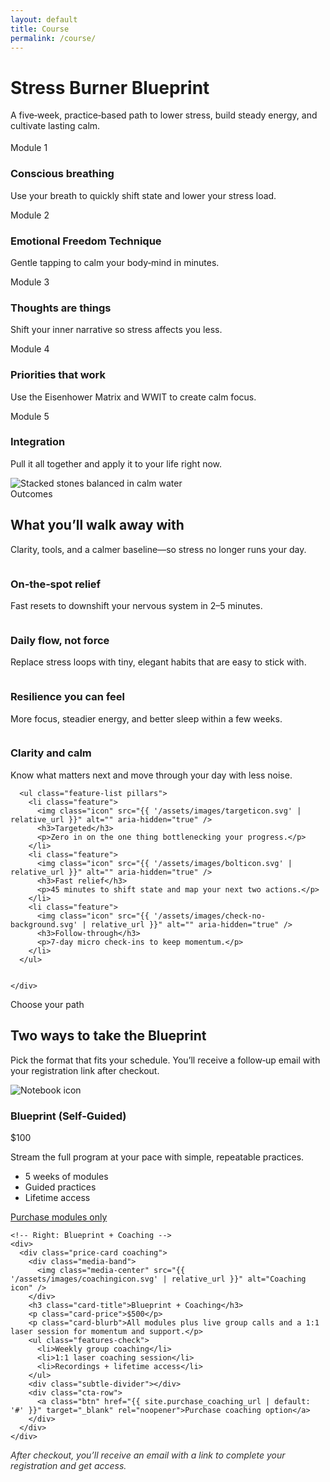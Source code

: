 ```yaml
---
layout: default
title: Course
permalink: /course/
---
```


<!-- Title + Modules up front with side-by-side image on desktop -->
<div class="container section">
  <div class="split">
    <div>
      <div class="section-intro align-left" style="margin:0 0 18px 0">
        <h1 class="course-title">Stress Burner Blueprint</h1>
  <p class="course-kicker small">A five‑week, practice‑based path to lower stress, build steady energy, and cultivate lasting calm.</p>
      </div>
      <div class="module-flow">
    <!-- Step 1 -->
    <div class="step">
      <div class="badge" aria-hidden="true">
        <img src="{{ '/assets/images/module1icon.svg' | relative_url }}" alt="" />
      </div>
      <span class="step-num">Module 1</span>
  <h3>Conscious breathing</h3>
  <p>Use your breath to quickly shift state and lower your stress load.</p>
    </div>
    <!-- Step 2 -->
    <div class="step">
      <div class="badge" aria-hidden="true">
        <img src="{{ '/assets/images/module2icon.svg' | relative_url }}" alt="" />
      </div>
      <span class="step-num">Module 2</span>
      <h3>Emotional Freedom Technique</h3>
  <p>Gentle tapping to calm your body‑mind in minutes.</p>
    </div>
    <!-- Step 3 -->
    <div class="step">
      <div class="badge" aria-hidden="true">
        <img src="{{ '/assets/images/module3icon.svg' | relative_url }}" alt="" />
      </div>
      <span class="step-num">Module 3</span>
      <h3>Thoughts are things</h3>
  <p>Shift your inner narrative so stress affects you less.</p>
    </div>
    <!-- Step 4 -->
    <div class="step">
      <div class="badge" aria-hidden="true">
        <img src="{{ '/assets/images/module4icon.svg' | relative_url }}" alt="" />
      </div>
      <span class="step-num">Module 4</span>
      <h3>Priorities that work</h3>
      <p>Use the Eisenhower Matrix and WWIT to create calm focus.</p>
    </div>
    <!-- Step 5 -->
    <div class="step">
      <div class="badge" aria-hidden="true">
        <img src="{{ '/assets/images/module5icon.svg' | relative_url }}" alt="" />
      </div>
      <span class="step-num">Module 5</span>
      <h3>Integration</h3>
  <p>Pull it all together and apply it to your life right now.</p>
    </div>
      </div>
    </div>
    <div class="split-media skinny" style="max-width:none;">
      <div class="parallax-stack stones-parallax" role="img" aria-label="Stacked stones balanced in calm water">
        <div class="parallax-layer stones-bg" aria-hidden="true"></div>
        <div class="parallax-layer stones-mid" aria-hidden="true"></div>
        <div class="parallax-layer stones-fore" aria-hidden="true"></div>
      </div>
      <noscript>
        <img src="{{ '/assets/images/stonestack-midground.webp' | relative_url }}" alt="Stacked stones balanced in calm water" loading="lazy" />
      </noscript>
    </div>
  </div>
</div>
<!-- Outcomes & benefits (staggered cloud layout, not cards) -->
<div class="container section outcomes-section">
  <div class="section-intro has-accent align-left">
    <span class="eyebrow">Outcomes</span>
    <h2>What you’ll walk away with</h2>
  <p>Clarity, tools, and a calmer baseline—so stress no longer runs your day.</p>
  </div>
  <div class="outcomes-cloud">
    <div class="outcome">
      <div class="outcome-badge" aria-hidden="true">
        <img src="{{ '/assets/images/check.svg' | relative_url }}" alt="" />
      </div>
      <div>
        <h3>On‑the‑spot relief</h3>
  <p>Fast resets to downshift your nervous system in 2–5 minutes.</p>
      </div>
    </div>
    <div class="outcome">
      <div class="outcome-badge" aria-hidden="true">
        <img src="{{ '/assets/images/check.svg' | relative_url }}" alt="" />
      </div>
      <div>
        <h3>Daily flow, not force</h3>
  <p>Replace stress loops with tiny, elegant habits that are easy to stick with.</p>
      </div>
    </div>
    <div class="outcome">
      <div class="outcome-badge" aria-hidden="true">
        <img src="{{ '/assets/images/check.svg' | relative_url }}" alt="" />
      </div>
      <div>
        <h3>Resilience you can feel</h3>
        <p>More focus, steadier energy, and better sleep within a few weeks.</p>
      </div>
    </div>
    <div class="outcome">
      <div class="outcome-badge" aria-hidden="true">
        <img src="{{ '/assets/images/check.svg' | relative_url }}" alt="" />
      </div>
      <div>
        <h3>Clarity and calm</h3>
  <p>Know what matters next and move through your day with less noise.</p>
      </div>
    </div>
  </div>
</div>

<!-- Laser Coaching Spotlight — Variant B: Card on edge (dark spotlight, simplified) -->
<div class="container section laser-spotlight is-dark is-simple" id="laser-coaching">
  <div class="laser-card edge">
    <div class="laser-edge" aria-hidden="true"></div>
    <!-- Simplified: keep just the three value pillars -->
    <div class="laser-copy">

      <ul class="feature-list pillars">
        <li class="feature">
          <img class="icon" src="{{ '/assets/images/targeticon.svg' | relative_url }}" alt="" aria-hidden="true" />
          <h3>Targeted</h3>
          <p>Zero in on the one thing bottlenecking your progress.</p>
        </li>
        <li class="feature">
          <img class="icon" src="{{ '/assets/images/bolticon.svg' | relative_url }}" alt="" aria-hidden="true" />
          <h3>Fast relief</h3>
          <p>45 minutes to shift state and map your next two actions.</p>
        </li>
        <li class="feature">
          <img class="icon" src="{{ '/assets/images/check-no-background.svg' | relative_url }}" alt="" aria-hidden="true" />
          <h3>Follow‑through</h3>
          <p>7‑day micro check‑ins to keep momentum.</p>
        </li>
      </ul>

      
    </div>
    
  </div>
</div>

<!-- Options & pricing (redesigned two-column compare) -->
<div class="container section">
  <div class="section-intro align-left" style="margin:0 0 10px 0">
    <span class="eyebrow">Choose your path</span>
    <h2>Two ways to take the Blueprint</h2>
  <p>Pick the format that fits your schedule. You’ll receive a follow‑up email with your registration link after checkout.</p>
  </div>
  <div class="options-compare">
    <!-- Left: Self-guided modules -->
    <div>
      <div class="price-card modules">
        <div class="card-hero">
          <img class="hero-emblem" src="{{ '/assets/images/notebook.svg' | relative_url }}" alt="Notebook icon" />
        </div>
  <h3 class="card-title">Blueprint (Self‑Guided)</h3>
        <p class="card-price">$100</p>
        <p class="card-blurb">Stream the full program at your pace with simple, repeatable practices.</p>
        <ul class="features-plain">
          <li>5 weeks of modules</li>
          <li>Guided practices</li>
          <li>Lifetime access</li>
        </ul>
        <div class="subtle-divider"></div>
        <div class="cta-row">
          <a class="btn secondary" href="{{ site.purchase_modules_url | default: '#' }}" target="_blank" rel="noopener">Purchase modules only</a>
        </div>
      </div>
    </div>

    <!-- Right: Blueprint + Coaching -->
    <div>
      <div class="price-card coaching">
        <div class="media-band">
          <img class="media-center" src="{{ '/assets/images/coachingicon.svg' | relative_url }}" alt="Coaching icon" />
        </div>
        <h3 class="card-title">Blueprint + Coaching</h3>
        <p class="card-price">$500</p>
        <p class="card-blurb">All modules plus live group calls and a 1:1 laser session for momentum and support.</p>
        <ul class="features-check">
          <li>Weekly group coaching</li>
          <li>1:1 laser coaching session</li>
          <li>Recordings + lifetime access</li>
        </ul>
        <div class="subtle-divider"></div>
        <div class="cta-row">
          <a class="btn" href="{{ site.purchase_coaching_url | default: '#' }}" target="_blank" rel="noopener">Purchase coaching option</a>
        </div>
      </div>
    </div>
  </div>
  <p style="margin-top:12px; opacity:.9"><em>After checkout, you’ll receive an email with a link to complete your registration and get access.</em></p>
</div>

<!-- Removed glow hover script per request -->
